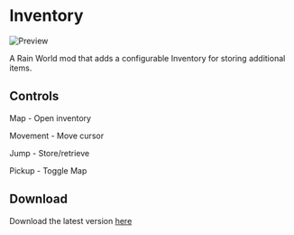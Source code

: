 # Inventory

![Preview](https://media.giphy.com/media/xeqvH6E6tBfswpJ5Wk/giphy.gif)

A Rain World mod that adds a configurable Inventory for storing additional items.

## Controls
Map - Open inventory

Movement - Move cursor

Jump - Store/retrieve

Pickup - Toggle Map

## Download

Download the latest version [here](https://github.com/LeeMoriya/Inventory/releases/tag/V1.03)
